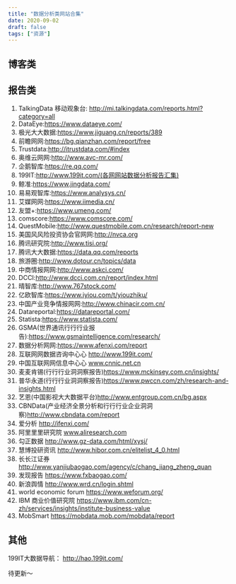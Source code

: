 ```yaml
---
title: "数据分析类网站合集"
date: 2020-09-02
draft: false
tags: ["资源"]
---
```


## 博客类




## 报告类

1. TalkingData 移动观象台: http://mi.talkingdata.com/reports.html?category=all
2. DataEye:https://www.dataeye.com/
3. 极光⼤大数据:https://www.jiguang.cn/reports/389
4. 前瞻⽹网:https://bg.qianzhan.com/report/free
5. Trustdata:http://itrustdata.com/#index
6. 奥维云⽹网:http://www.avc-mr.com/
7. 企鹅智库:https://re.qq.com/
8. 199IT:http://www.199it.com/(各⽹网站数据分析报告汇集)
9. 鲸准:https://www.jingdata.com/
10. 易易观智库:https://www.analysys.cn/
11. 艾媒⽹网:https://www.iimedia.cn/
12. 友盟+:https://www.umeng.com/
13. comscore:https://www.comscore.com/
14. QuestMobile:http://www.questmobile.com.cn/research/report-new
15. 美国⻛风险投资协会官⽹网:http://nvca.org
16. 腾讯研究院:http://www.tisi.org/
17. 腾讯⼤大数据:https://data.qq.com/reports
18. 旅游圈:http://www.dotour.cn/topics/data
19. 中商情报⽹网:http://www.askci.com/
20. DCCI:http://www.dcci.com.cn/report/index.html
21. 晴智库:http://www.767stock.com/
22. 亿欧智库:https://www.iyiou.com/t/yiouzhiku/
23. 中国产业竞争情报⽹网:http://www.chinacir.com.cn/
24. Datareportal:https://datareportal.com/
25. Statista:https://www.statista.com/
26. GSMA(世界通讯⾏行行业报告):https://www.gsmaintelligence.com/research/
27. 数据分析⽹网:https://www.afenxi.com/report
28. 互联⽹网数据咨询中⼼心 http://www.199it.com/
29. 中国互联⽹网信息中⼼心 www.cnnic.net.cn
30. ⻨麦肯锡(⾏行行业洞洞察报告)https://www.mckinsey.com.cn/insights/
31. 普华永道(⾏行行业洞洞察报告)https://www.pwccn.com/zh/research-and-insights.html
32. 艺恩(中国影视⼤大数据平台)http://www.entgroup.com.cn/bg.aspx
33. CBNData(产业经济全景分析和⾏行行业企业洞洞察)http://www.cbndata.com/report
34. 爱分析 http://ifenxi.com/
35. 阿⾥里里研究院 www.aliresearch.com
36. 勾正数据 http://www.gz-data.com/html/xysj/
37. 慧博投研资讯 http://www.hibor.com.cn/elitelist_4_0.html
38. ⻓长江证券 http://www.yanjiubaogao.com/agency/c/chang_jiang_zheng_quan
39. 发现报告 https://www.fxbaogao.com/
40. 新浪舆情 http://www.wrd.cn/login.shtml
41. world economic forum https://www.weforum.org/
42. IBM 商业价值研究院 https://www.ibm.com/cn-zh/services/insights/institute-business-value
43. MobSmart https://mobdata.mob.com/mobdata/report


## 其他

199IT大数据导航： http://hao.199it.com/

待更新～